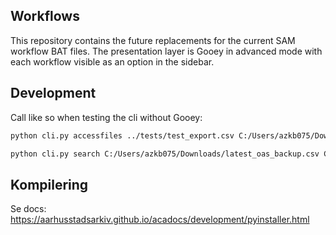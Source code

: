 ## Workflows
This repository contains the future replacements for the current SAM workflow BAT files. The presentation layer is Gooey in advanced mode with each workflow visible as an option in the sidebar.


## Development
Call like so when testing the cli without Gooey:
```bash
python cli.py accessfiles ../tests/test_export.csv C:/Users/azkb075/Downloads/test_result.csv --overwrite --local --dryrun --plain --ignore-gooey
```

```bash
python cli.py search C:/Users/azkb075/Downloads/latest_oas_backup.csv C:/Users/azkb075/Downloads/idlist.csv --storage-id 91+00966-1 --ignore-gooey
```

## Kompilering
Se docs: https://aarhusstadsarkiv.github.io/acadocs/development/pyinstaller.html
